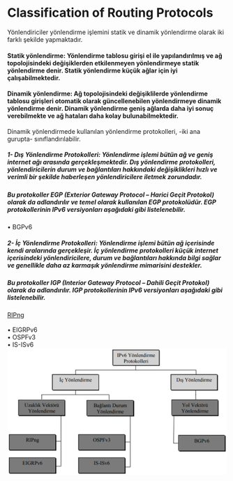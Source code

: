 # Classification of Routing Protocols

Yönlendiriciler yönlendirme işlemini statik ve dinamik yönlendirme olarak iki farklı şekilde yapmaktadır. </br>

#### Statik yönlendirme: Yönlendirme tablosu girişi el ile yapılandırılmış ve ağ topolojisindeki değişiklerden etkilenmeyen yönlendirmeye statik yönlendirme denir. Statik yönlendirme küçük ağlar için iyi çalışabilmektedir. </br>

#### Dinamik yönlendirme: Ağ topolojisindeki değişiklilerde yönlendirme tablosu girişleri otomatik olarak güncellenebilen yönlendirmeye dinamik yönlendirme denir. Dinamik yönlendirme geniş ağlarda daha iyi sonuç verebilmekte ve ağ hataları daha kolay bulunabilmektedir. </br>


Dinamik yönlendirmede kullanılan yönlendirme protokolleri, -iki ana gurupta- sınıflandırılabilir. </br>

##### 1- Dış Yönlendirme Protokolleri: Yönlendirme işlemi bütün ağ ve geniş internet ağı arasında gerçekleşmektedir. Dış yönlendirme protokolleri, yönlendiricilerin durum ve bağlantıları hakkındaki değişiklikleri hızlı ve verimli bir şekilde haberleşen yönlendiricilere iletmek zorundadır.</br> 
##### Bu protokoller EGP (Exterior Gateway Protocol – Harici Geçit Protokol) olarak da adlandırılır ve temel olarak kullanılan EGP protokolüdür. EGP protokollerinin IPv6 versiyonları aşağıdaki gibi listelenebilir. </br>

  • BGPv6

##### 2- İç Yönlendirme Protokolleri: Yönlendirme işlemi bütün ağ içerisinde kendi aralarında gerçekleşir. İç yönlendirme protokolleri küçük internet içerisindeki yönlendiricilere, durum ve bağlantıları hakkında bilgi sağlar ve genellikle daha az karmaşık yönlendirme mimarisini destekler. </br>
##### Bu protokoller IGP (Interior Gateway Protocol – Dahili Geçit Protokol) olarak da adlandırılır. IGP protokollerinin IPv6 versiyonları aşağıdaki gibi listelenebilir.

   <summary> <a href="https://github.com/atakandenzakdmr/network-notes/blob/4be186ff3a107ca5bbd08bf63482ef02611df0fc/protocols/RIPng/README.md" > RIPng </a> </summary> </br>
  • EIGRPv6 </br>
  • OSPFv3 </br>
  • IS-ISv6


<img src= "https://github.com/atakandenzakdmr/network-notes/blob/dd4577a73bb989a49e09b5d8f681461c5d29a3e2/images/routing-protocols.PNG"> 
